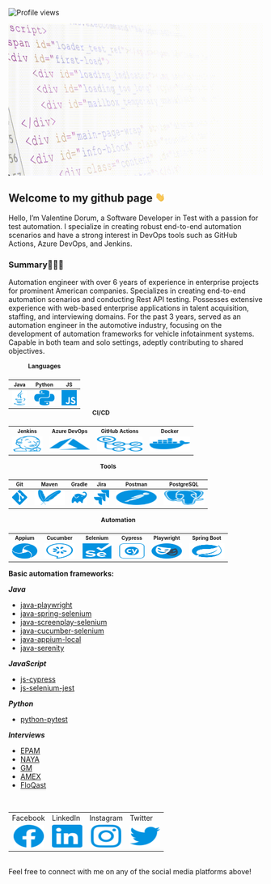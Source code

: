 ![Profile views](https://komarev.com/ghpvc/?username=pomidorum1989&label=views&color=51B896&style=flat)
<div id="header" align="center">
  <picture>
    <source media="(prefers-color-scheme: dark)" srcset="images/dark/header_dark.gif">
    <source media="(prefers-color-scheme: light)" srcset="images/light/header_light.gif">
    <img height="300" src="images/light/header_light.gif" alt="header" width="1080" title="header_gif">
  </picture>
</div>

## Welcome to my github page <img src="images/hand.gif" width="20px">

Hello, I’m Valentine Dorum, a Software Developer in Test with a passion for test automation. I specialize in creating
robust end-to-end automation scenarios and have a strong interest in DevOps tools such as GitHub Actions, Azure DevOps,
and Jenkins.

### Summary👨🏻‍💻

Automation engineer with over 6 years of experience in enterprise projects for prominent American companies.
Specializes in creating end-to-end automation scenarios and conducting Rest API testing.
Possesses extensive experience with web-based enterprise applications in talent acquisition, staffing, and interviewing
domains.
For the past 3 years, served as an automation engineer in the automotive industry, focusing on the development of
automation
frameworks for vehicle infotainment systems. Capable in both team and solo settings, adeptly contributing to shared
objectives.

<table style="text-align: center; margin: 0 auto;">
  <caption style="font-size: 12px; font-weight: bold; padding-bottom: 10px;">Languages</caption>
  <tr>
    <th style="font-size: 10px;">Java</th>
    <th style="font-size: 10px;">Python</th>
    <th style="font-size: 10px;">JS</th>
  </tr>
  <tbody>
    <tr>
      <td style="text-align: center;">
        <picture>
          <source media="(prefers-color-scheme: dark)" srcset="images/dark/java_dark.svg">
          <source media="(prefers-color-scheme: light)" srcset="images/light/java_light.svg">
          <img height="30" src="images/light/java_light.svg" alt="java" width="30" title="java_icon">
        </picture>
      </td>
      <td style="text-align: center;">
        <picture>
          <source media="(prefers-color-scheme: dark)" srcset="images/dark/python_dark.svg">
          <source media="(prefers-color-scheme: light)" srcset="images/light/python_light.svg">
          <img height="30" src="images/light/python_light.svg" alt="python" width="40" title="python_icon">
        </picture>
      </td>
      <td style="text-align: center;">
        <picture>
          <source media="(prefers-color-scheme: dark)" srcset="images/dark/javascript_dark.svg">
          <source media="(prefers-color-scheme: light)" srcset="images/light/javascript_light.svg">
          <img height="30" src="images/light/javascript_light.svg" alt="javascript" width="30" title="javascript_icon">
        </picture>
      </td>
    </tr>
  </tbody>
</table>

<table style="text-align: center; margin: 0 auto;">
  <caption style="font-size: 12px; font-weight: bold; padding-bottom: 10px;">CI/CD</caption>
  <tr>
    <th style="font-size: 10px;">Jenkins</th>
    <th style="font-size: 10px;">Azure DevOps</th>
    <th style="font-size: 10px;">GitHub Actions</th>
    <th style="font-size: 10px;">Docker</th>
  </tr>
  <tr>
    <td style="text-align: center;">
      <picture>
        <source media="(prefers-color-scheme: dark)" srcset="images/dark/jenkins_dark.svg">
        <source media="(prefers-color-scheme: light)" srcset="images/light/jenkins_light.svg">
        <img height="30" src="images/light/jenkins_light.svg" alt="jenkins" width="60" title="jenkins_icon">
      </picture>
    </td>
    <td style="text-align: center;">
      <picture>
        <source media="(prefers-color-scheme: dark)" srcset="images/dark/microsoft_azure_dark.svg">
        <source media="(prefers-color-scheme: light)" srcset="images/light/microsoft_azure_light.svg">
        <img height="30" src="images/light/microsoft_azure_light.svg" alt="microsoft_azure" width="80"
          title="microsoft_azure_icon">
      </picture>
    </td>
    <td style="text-align: center;">
      <picture>
        <source media="(prefers-color-scheme: dark)" srcset="images/dark/github_actions_dark.svg">
        <source media="(prefers-color-scheme: light)" srcset="images/light/github_actions_light.svg">
        <img height="30" src="images/light/github_actions_light.svg" alt="github_actions" width="90"
          title="github_actions_icon">
      </picture>
    </td>
    <td style="text-align: center;">
      <picture>
        <source media="(prefers-color-scheme: dark)" srcset="images/dark/docker_dark.svg">
        <source media="(prefers-color-scheme: light)" srcset="images/light/docker_light.svg">
        <img height="30" src="images/light/docker_light.svg" alt="docker" width="80" title="docker_icon">
      </picture>
    </td>
  </tr>
</table>

<table>
  <caption style="font-size: 12px; font-weight: bold; padding-bottom: 10px;">Tools</caption>
  <tr>
    <th style="font-size: 10px;">Git</th>
    <th style="font-size: 10px;">Maven</th>
    <th style="font-size: 10px;">Gradle</th>
    <th style="font-size: 10px;">Jira</th>
    <th style="font-size: 10px;">Postman</th>
    <th style="font-size: 10px;">PostgreSQL</th>
  </tr>
  <tbody>
    <td style="text-align: center;">
      <picture>
        <source media="(prefers-color-scheme: dark)" srcset="images/dark/git_dark.svg">
        <source media="(prefers-color-scheme: light)" srcset="images/light/git_light.svg">
        <img height="30" src="images/light/git_light.svg" alt="git" width="30" title="git_icon">
      </picture>
    </td>
    <td style="text-align: center;">
      <picture>
        <source media="(prefers-color-scheme: dark)" srcset="images/dark/apache_maven_dark.svg">
        <source media="(prefers-color-scheme: light)" srcset="images/light/apache_maven_light.svg">
        <img height="30" src="images/light/apache_maven_light.svg" alt="apache_maven" width="60"
          title="apache_maven_icon">
      </picture>
    </td>
    <td style="text-align: center;">
      <picture>
        <source media="(prefers-color-scheme: dark)" srcset="images/dark/gradle_dark.svg">
        <source media="(prefers-color-scheme: light)" srcset="images/light/gradle_light.svg">
        <img height="30" src="images/light/gradle_light.svg" alt="gradle" width="30" title="gradle_icon">
      </picture>
    </td>
    <td style="text-align: center;">
      <picture>
        <source media="(prefers-color-scheme: dark)" srcset="images/dark/jira_dark.svg">
        <source media="(prefers-color-scheme: light)" srcset="images/light/jira_light.svg">
        <img height="30" src="images/light/jira_light.svg" alt="jira" width="30" title="jira_icon">
      </picture>
    </td>
    <td style="text-align: center;">
      <picture>
        <source media="(prefers-color-scheme: dark)" srcset="images/dark/postman_dark.svg">
        <source media="(prefers-color-scheme: light)" srcset="images/light/postman_light.svg">
        <img height="30" src="images/light/postman_light.svg" alt="postman" width="80" title="postman_icon">
      </picture>
    </td>
    <td style="text-align: center;">
      <picture>
        <source media="(prefers-color-scheme: dark)" srcset="images/dark/postgresql_dark.svg">
        <source media="(prefers-color-scheme: light)" srcset="images/light/postgresql_light.svg">
        <img height="30" src="images/light/postgresql_light.svg" alt="postgresql" width="80" title="postgresql_icon">
      </picture>
    </td>
  <tbody>
</table>

<table>
  <caption style="font-size: 12px; font-weight: bold; padding-bottom: 10px;">Automation</caption>
  <tr>
    <th style="font-size: 10px;">Appium</th>
    <th style="font-size: 10px;">Cucumber</th>
    <th style="font-size: 10px;">Selenium</th>
    <th style="font-size: 10px;">Cypress</th>
    <th style="font-size: 10px;">Playwright</th>
    <th style="font-size: 10px;">Spring Boot</th>
  </tr>
  <td style="text-align: center;">
    <picture>
      <source media="(prefers-color-scheme: dark)" srcset="images/dark/appium_dark.svg">
      <source media="(prefers-color-scheme: light)" srcset="images/light/appium_light.svg">
      <img height="30" src="images/light/appium_light.svg" alt="appium" width="50" title="appium_icon">
    </picture>
  </td>
  <td style="text-align: center;">
    <picture>
      <source media="(prefers-color-scheme: dark)" srcset="images/dark/cucumber_dark.svg">
      <source media="(prefers-color-scheme: light)" srcset="images/light/cucumber_light.svg">
      <img height="30" src="images/light/cucumber_light.svg" alt="cucumber" width="60" title="cucumber_icon">
    </picture>
  </td>
  <td style="text-align: center;">
    <picture>
      <source media="(prefers-color-scheme: dark)" srcset="images/dark/selenium_dark.svg">
      <source media="(prefers-color-scheme: light)" srcset="images/light/selenium_light.svg">
      <img height="30" src="images/light/selenium_light.svg" alt="selenium" width="60" title="selenium_icon">
    </picture>
  </td>
  <td style="text-align: center;">
    <picture>
      <source media="(prefers-color-scheme: dark)" srcset="images/dark/cypress_dark.svg">
      <source media="(prefers-color-scheme: light)" srcset="images/light/cypress_light.svg">
      <img height="30" src="images/light/cypress_light.svg" alt="gradle" width="50" title="cypress_icon">
    </picture>
  </td>
  <td style="text-align: center;">
    <picture>
      <source media="(prefers-color-scheme: dark)" srcset="images/dark/playwright_dark.svg">
      <source media="(prefers-color-scheme: light)" srcset="images/light/playwright_light.svg">
      <img height="30" src="images/light/playwright_light.svg" alt="gradle" width="60" title="playwright_icon">
    </picture>
  </td>
  <td style="text-align: center;">
    <picture>
      <source media="(prefers-color-scheme: dark)" srcset="images/dark/spring-boot_dark.svg">
      <source media="(prefers-color-scheme: light)" srcset="images/light/spring-boot_light.svg">
      <img height="30" src="images/light/spring-boot_light.svg" alt="gradle" width="70" title="spring_boot_icon">
    </picture>
  </td>
</table>

**Basic automation frameworks:**

***Java***

- [java-playwright](https://github.com/Pomidorum1989/java-playwright)
- [java-spring-selenium](https://github.com/Pomidorum1989/java-spring-selenium)
- [java-screenplay-selenium](https://github.com/Pomidorum1989/java-selenium-screenplay)
- [java-cucumber-selenium](https://github.com/Pomidorum1989/java-selenium-cucumber)
- [java-appium-local](https://github.com/pomidorum1989/java-appium-local)
- [java-serenity](https://github.com/pomidorum1989/java-serenity)

***JavaScript***

- [js-cypress](https://github.com/Pomidorum1989/js-cypress-qa-playground-test)
- [js-selenium-jest](https://github.com/Pomidorum1989/js-selenium-jest)

***Python***

- [python-pytest](https://github.com/Pomidorum1989/python-pytest-selenium)

***Interviews***

- [EPAM](https://github.com/Pomidorum1989/js-epam-task)
- [NAYA](https://github.com/Pomidorum1989/java-naya-task)
- [GM](https://github.com/Pomidorum1989/java-gm-task)
- [AMEX](https://github.com/Pomidorum1989/java-amex-interview)
- [FloQast](https://github.com/Pomidorum1989/js-interview-tasks)

<br />
<table>
  <tr>
    <td>Facebook</td>
    <td>LinkedIn</td>
    <td>Instagram</td>
    <td>Twitter</td>
  </tr>
  <tr>
    <td style="text-align: center;"><a href="https://facebook.com/pomidorum" title="Facebook">
        <picture>
          <source media="(prefers-color-scheme: dark)" srcset="images/dark/facebook_dark.svg">
          <source media="(prefers-color-scheme: light)" srcset="images/light/facebook_light.svg">
          <img height="45" src="images/light/facebook_light.svg" alt="Valentine Dorum | Facebook" width="60"
            title="facebook_icon">
        </picture>
      </a></td>
    <td style="text-align: center;"><a href="https://www.linkedin.com/in/pomidorum/" title="LinkedIn">
        <picture>
          <source media="(prefers-color-scheme: dark)" srcset="images/dark/linkedin_dark.svg">
          <source media="(prefers-color-scheme: light)" srcset="images/light/linkedin_light.svg">
          <img height="45" src="images/light/linkedin_light.svg" alt="Valentine Dorum | LinkedIn" width="60"
            title="linkedin_icon">
        </picture>
      </a></td>
    <td style="text-align: center;"><a href="https://www.instagram.com/pomidorum/" title="Instagram">
        <picture>
          <source media="(prefers-color-scheme: dark)" srcset="images/dark/instagram_dark.svg">
          <source media="(prefers-color-scheme: light)" srcset="images/light/instagram_light.svg">
          <img height="45" src="images/light/instagram_light.svg" alt="Valentine Dorum | Instagram" width="60"
            title="instagram_icon">
        </picture>
      </a></td>
    <td style="text-align: center;"><a href="https://twitter.com/pomidorum" title="Twitter">
        <picture>
          <source media="(prefers-color-scheme: dark)" srcset="images/dark/twitter_dark.svg">
          <source media="(prefers-color-scheme: light)" srcset="images/light/twitter_light.svg">
          <img height="45" src="images/light/twitter_light.svg" alt="Valentine Dorum | Twitter" width="60"
            title="twitter_icon">
        </picture>
      </a></td>
  </tr>
</table>
<br />
Feel free to connect with me on any of the social media platforms above!